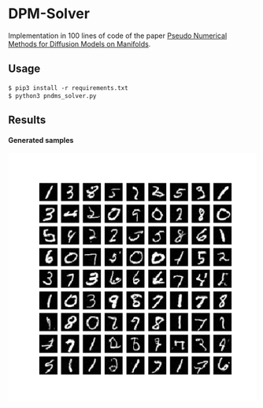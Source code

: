 # DPM-Solver


Implementation in 100 lines of code of the paper [Pseudo Numerical Methods for Diffusion Models on Manifolds](https://arxiv.org/abs/2202.09778).

## Usage

```commandline
$ pip3 install -r requirements.txt
$ python3 pndms_solver.py
```

## Results



#### Generated samples



 ![](Imgs/pndms_samples.png)
